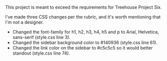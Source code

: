 This project is meant to exceed the requirements for Treehouse Project Six. 

I've made three CSS changes per the rubric, and it's worth mentioning that I'm not a designer. 

- Changed the font-family for h1, h2, h3, h4, h5 and p to Arial, Helvetica, sans-serif (style.css line 3).
- Changed the sidebar background color to #140936 (style.css line 61).
- Changed the link color on the sidebar to #c5c5c5 so it would better standout (style.css line 74).
